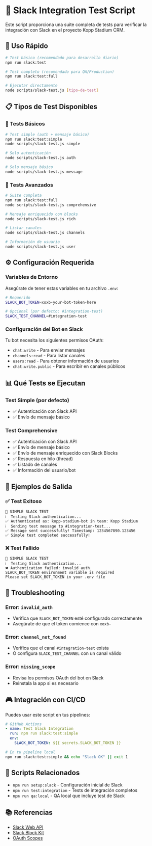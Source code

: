 # 🧪 Slack Integration Test Script

Este script proporciona una suite completa de tests para verificar la integración con Slack en el proyecto Kopp Stadium CRM.

## 🚀 Uso Rápido

```bash
# Test básico (recomendado para desarrollo diario)
npm run slack:test

# Test completo (recomendado para QA/Production)
npm run slack:test:full

# Ejecutar directamente
node scripts/slack-test.js [tipo-de-test]
```

## 📋 Tipos de Test Disponibles

### 🔹 Tests Básicos

```bash
# Test simple (auth + mensaje básico)
npm run slack:test:simple
node scripts/slack-test.js simple

# Solo autenticación
node scripts/slack-test.js auth

# Solo mensaje básico
node scripts/slack-test.js message
```

### 🔹 Tests Avanzados

```bash
# Suite completa
npm run slack:test:full
node scripts/slack-test.js comprehensive

# Mensaje enriquecido con blocks
node scripts/slack-test.js rich

# Listar canales
node scripts/slack-test.js channels

# Información de usuario
node scripts/slack-test.js user
```

## ⚙️ Configuración Requerida

### Variables de Entorno

Asegúrate de tener estas variables en tu archivo `.env`:

```bash
# Requerido
SLACK_BOT_TOKEN=xoxb-your-bot-token-here

# Opcional (por defecto: #integration-test)
SLACK_TEST_CHANNEL=#integration-test
```

### Configuración del Bot en Slack

Tu bot necesita los siguientes permisos OAuth:

- `chat:write` - Para enviar mensajes
- `channels:read` - Para listar canales
- `users:read` - Para obtener información de usuarios
- `chat:write.public` - Para escribir en canales públicos

## 📊 Qué Tests se Ejecutan

### Test Simple (por defecto)

- ✅ Autenticación con Slack API
- ✅ Envío de mensaje básico

### Test Comprehensive

- ✅ Autenticación con Slack API
- ✅ Envío de mensaje básico
- ✅ Envío de mensaje enriquecido con Slack Blocks
- ✅ Respuesta en hilo (thread)
- ✅ Listado de canales
- ✅ Información del usuario/bot

## 🎯 Ejemplos de Salida

### ✅ Test Exitoso

```
🚀 SIMPLE SLACK TEST
ℹ️  Testing Slack authentication...
✅ Authenticated as: kopp-stadium-bot in team: Kopp Stadium
ℹ️  Sending test message to #integration-test...
✅ Message sent successfully! Timestamp: 1234567890.123456
✅ Simple test completed successfully!
```

### ❌ Test Fallido

```
🚀 SIMPLE SLACK TEST
ℹ️  Testing Slack authentication...
❌ Authentication failed: invalid_auth
SLACK_BOT_TOKEN environment variable is required
Please set SLACK_BOT_TOKEN in your .env file
```

## 🔧 Troubleshooting

### Error: `invalid_auth`

- Verifica que `SLACK_BOT_TOKEN` esté configurado correctamente
- Asegúrate de que el token comience con `xoxb-`

### Error: `channel_not_found`

- Verifica que el canal `#integration-test` exista
- O configura `SLACK_TEST_CHANNEL` con un canal válido

### Error: `missing_scope`

- Revisa los permisos OAuth del bot en Slack
- Reinstala la app si es necesario

## 🎮 Integración con CI/CD

Puedes usar este script en tus pipelines:

```yaml
# GitHub Actions
- name: Test Slack Integration
  run: npm run slack:test:simple
  env:
    SLACK_BOT_TOKEN: ${{ secrets.SLACK_BOT_TOKEN }}
```

```bash
# En tu pipeline local
npm run slack:test:simple && echo "Slack OK" || exit 1
```

## 🔗 Scripts Relacionados

- `npm run setup:slack` - Configuración inicial de Slack
- `npm run test:integration` - Tests de integración completos
- `npm run qa:local` - QA local que incluye test de Slack

## 📚 Referencias

- [Slack Web API](https://api.slack.com/web)
- [Slack Block Kit](https://api.slack.com/block-kit)
- [OAuth Scopes](https://api.slack.com/scopes)
